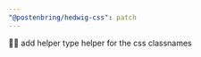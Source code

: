 ```yaml
---
"@postenbring/hedwig-css": patch
---
```


:technologist: add helper type helper for the css classnames
